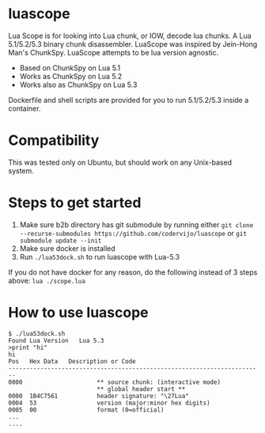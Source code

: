 # luascope

Lua Scope is for looking into Lua chunk, or IOW, decode lua chunks.
A Lua 5.1/5.2/5.3 binary chunk disassembler.
LuaScope was inspired by Jein-Hong Man's ChunkSpy.
LuaScope attempts to be lua version agnostic.

- Based on ChunkSpy on Lua 5.1
- Works as ChunkSpy on Lua 5.2
- Works also as ChunkSpy on Lua 5.3


Dockerfile and shell scripts are provided for you to run 5.1/5.2/5.3 inside a container.

# Compatibility

This was tested only on Ubuntu, but should work on any Unix-based system.

# Steps to get started

1. Make sure b2b directory has git submodule by running
  either ```git clone --recurse-submodules https://github.com/codervijo/luascope```
  or     ```git submodule update --init```
2. Make sure docker is installed
3. Run ```./lua53dock.sh``` to run luascope with Lua-5.3

If you do not have docker for any reason, do the following instead of 3 steps above:
```lua ./scope.lua```

# How to use luascope
```
$ ./lua53dock.sh 
Found Lua Version	Lua 5.3
>print "hi"
hi
Pos   Hex Data   Description or Code
------------------------------------------------------------------------
0000                     ** source chunk: (interactive mode)
                         ** global header start **
0000  1B4C7561           header signature: "\27Lua"
0004  53                 version (major:minor hex digits)
0005  00                 format (0=official)
...
....
```
